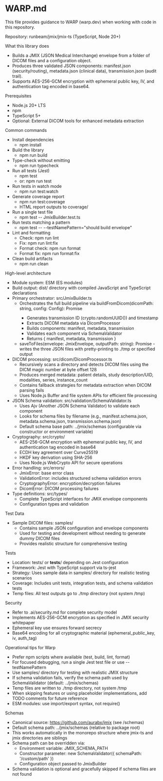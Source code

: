 # WARP.md

This file provides guidance to WARP (warp.dev) when working with code in this repository.

Repository: runbeam/jmix/jmix-ts (TypeScript, Node 20+)

What this library does

- Builds a JMIX (JSON Medical Interchange) envelope from a folder of DICOM files and a configuration object.
- Produces three validated JSON components: manifest.json (security/routing), metadata.json (clinical data), transmission.json (audit trail).
- Supports AES-256-GCM encryption with ephemeral public key, IV, and authentication tag encoded in base64.

Prerequisites

- Node.js 20+ LTS
- npm
- TypeScript 5+
- Optional: External DICOM tools for enhanced metadata extraction

Common commands

- Install dependencies
  - npm install
- Build the library
  - npm run build
- Type-check without emitting
  - npm run typecheck
- Run all tests (Jest)
  - npm test
  - or: npm run test
- Run tests in watch mode
  - npm run test:watch
- Generate coverage report
  - npm run test:coverage
  - HTML report outputs to coverage/
- Run a single test file
  - npm test -- JmixBuilder.test.ts
- Run tests matching a pattern
  - npm test -- --testNamePattern="should build envelope"
- Lint and formatting
  - Check: npm run lint
  - Fix: npm run lint:fix
  - Format check: npm run format
  - Format fix: npm run format:fix
- Clean build artifacts
  - npm run clean

High-level architecture

- Module system: ESM (ES modules)
- Build output: dist/ directory with compiled JavaScript and TypeScript declarations
- Primary orchestrator: src/JmixBuilder.ts
  - Orchestrates the full build pipeline via buildFromDicom(dicomPath: string, config: Config): Promise<JmixEnvelope>
    - Generates transmission ID (crypto.randomUUID()) and timestamp
    - Extracts DICOM metadata via DicomProcessor
    - Builds components: manifest, metadata, transmission
    - Validates each component via SchemaValidator
    - Returns { manifest, metadata, transmission }
  - saveToFiles(envelope: JmixEnvelope, outputPath: string): Promise<void> - writes the three JSON files with pretty-printing to ./tmp or specified output
- DICOM processing: src/dicom/DicomProcessor.ts
  - Recursively scans a directory and detects DICOM files using the DICM magic number at byte offset 128
  - Produces merged metadata: patient details, study description/UID, modalities, series, instance_count
  - Contains fallback strategies for metadata extraction when DICOM parsing fails
  - Uses Node.js Buffer and file system APIs for efficient file processing
- JSON Schema validation: src/validation/SchemaValidator.ts
  - Uses Ajv (Another JSON Schema Validator) to validate each component
  - Looks for schema files by filename (e.g., manifest.schema.json, metadata.schema.json, transmission.schema.json)
  - Default schema base path: ../jmix/schemas (configurable via constructor or environment variable)
- Cryptography: src/crypto/
  - AES-256-GCM encryption with ephemeral public key, IV, and authentication tag encoded in base64
  - ECDH key agreement over Curve25519
  - HKDF key derivation using SHA-256
  - Uses Node.js WebCrypto API for secure operations
- Error handling: src/errors/
  - JmixError: base error class
  - ValidationError: includes structured schema validation errors
  - CryptographyError: encryption/decryption failures
  - DicomError: DICOM processing failures
- Type definitions: src/types/
  - Complete TypeScript interfaces for JMIX envelope components
  - Configuration types and validation

Test Data

- Sample DICOM files: samples/
  - Contains sample JSON configuration and envelope components
  - Used for testing and development without needing to generate dummy DICOM files
  - Provides realistic structure for comprehensive testing

Tests

- Location: tests/ or **tests**/ depending on Jest configuration
- Framework: Jest with TypeScript support via ts-jest
- Strategy: Uses sample data in samples/ directory for realistic testing scenarios
- Coverage: Includes unit tests, integration tests, and schema validation tests
- Temp files: All test outputs go to ./tmp directory (not system /tmp)

Security

- Refer to .ai/security.md for complete security model
- Implements AES-256-GCM encryption as specified in JMIX security whitepaper
- Ephemeral key use ensures forward secrecy
- Base64 encoding for all cryptographic material (ephemeral_public_key, iv, auth_tag)

Operational tips for Warp

- Prefer npm scripts where available (test, build, lint, format)
- For focused debugging, run a single Jest test file or use --testNamePattern
- Use samples/ directory for testing with realistic JMIX structure
- If schema validation fails, verify the schema path used by SchemaValidator (default: ../jmix/schemas)
- Temp files are written to ./tmp directory, not system /tmp
- When skipping features or using placeholder implementations, add TODO comments for future reference
- ESM modules: use import/export syntax, not require()

Schemas

- Canonical source: https://github.com/aurabx/jmix (see /schemas)
- Default schema path: ../jmix/schemas (relative to package root)
- This works automatically in the monorepo structure where jmix-ts and jmix directories are siblings
- Schema path can be overridden via:
  - Environment variable: JMIX_SCHEMA_PATH
  - Constructor parameter: new SchemaValidator({ schemaPath: '/custom/path' })
  - Configuration object passed to JmixBuilder
- Schema validation is optional and gracefully skipped if schema files are not found
